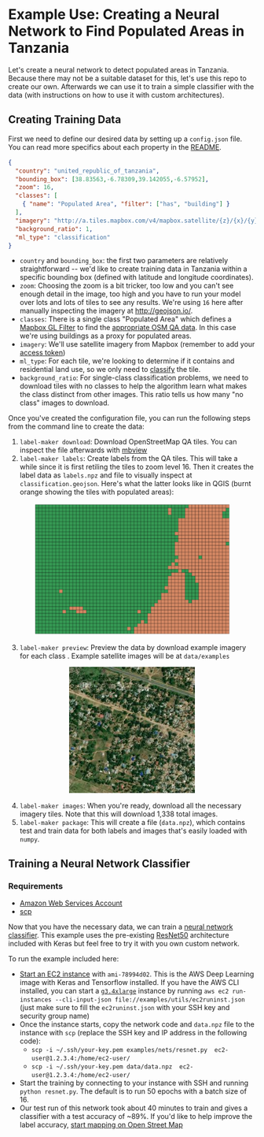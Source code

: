 # Example Use: Creating a Neural Network to Find Populated Areas in Tanzania

Let's create a neural network to detect populated areas in Tanzania. Because there may not be a suitable dataset for this, let's use this repo to create our own. Afterwards we can use it to train a simple classifier with the data (with instructions on how to use it with custom architectures).

## Creating Training Data

First we need to define our desired data by setting up a `config.json` file. You can read more specifics about each property in the [README](../README.md#configuration).

```json
{
  "country": "united_republic_of_tanzania",
  "bounding_box": [38.83563,-6.78309,39.142055,-6.57952],
  "zoom": 16,
  "classes": [
    { "name": "Populated Area", "filter": ["has", "building"] }
  ],
  "imagery": "http://a.tiles.mapbox.com/v4/mapbox.satellite/{z}/{x}/{y}.jpg?access_token=ACCESS_TOKEN",
  "background_ratio": 1,
  "ml_type": "classification"
}
```

- `country` and `bounding_box`: the first two parameters are relatively straightforward -- we'd like to create training data in Tanzania within a specific bounding box (defined with latitude and longitude coordinates).
- `zoom`: Choosing the zoom is a bit tricker, too low and you can't see enough detail in the image, too high and you have to run your model over lots and lots of tiles to see any results. We're using `16` here after manually inspecting the imagery at http://geojson.io/.
- `classes`: There is a single class "Populated Area" which defines a [Mapbox GL Filter](https://www.mapbox.com/mapbox-gl-js/style-spec/#other-filter) to find the [appropriate OSM QA data](https://wiki.openstreetmap.org/wiki/Key:building). In this case we're using buildings as a proxy for populated areas.
- `imagery`: We'll use satellite imagery from Mapbox (remember to add your [access token](https://www.mapbox.com/help/how-access-tokens-work/))
- `ml_type`: For each tile, we're looking to determine if it contains and residential land use, so we only need to [classify](http://cs231n.github.io/classification/) the tile.
- `background_ratio`: For single-class classification problems, we need to download tiles with no classes to help the algorithm learn what makes the class distinct from other images. This ratio tells us how many "no class" images to download.

Once you've created the configuration file, you can run the following steps from the command line to create the data:

1. `label-maker download`: Download OpenStreetMap QA tiles. You can inspect the file afterwards with [mbview](https://github.com/mapbox/mbview)
2. `label-maker labels`: Create labels from the QA tiles. This will take a while since it is first retiling the tiles to zoom level 16. Then it creates the label data as `labels.npz` and file to visually inspect at `classification.geojson`. Here's what the latter looks like in QGIS (burnt orange showing the tiles with populated areas):
<p align="center">
<img src="images/dar-classification.png" width="400" />
</p>

3. `label-maker preview`: Preview the data by download example imagery for each class . Example satellite images will be at `data/examples`

<p align="center">
<img src="images/dar-tile.jpg" width="256" />
</p>

4. `label-maker images`: When you're ready, download all the necessary imagery tiles. Note that this will download 1,338 total images.
5. `label-maker package`: This will create a file (`data.npz`), which contains test and train data for both labels and images that's easily loaded with `numpy`.

## Training a Neural Network Classifier

### Requirements
- [Amazon Web Services Account](https://aws.amazon.com/)
- [scp](https://linux.die.net/man/1/scp)

Now that you have the necessary data, we can train a [neural network classifier](nets/resnet.py). This example uses the pre-existing [ResNet50](https://keras.io/applications/#resnet50) architecture included with Keras but feel free to try it with you own custom network.

To run the example included here:
  - [Start an EC2 instance](https://docs.aws.amazon.com/AWSEC2/latest/UserGuide/LaunchingAndUsingInstances.html) with `ami-78994d02`. This is the AWS Deep Learning image with Keras and Tensorflow installed. If you have the AWS CLI installed, you can start a [`g3.4xlarge`](https://aws.amazon.com/ec2/pricing/on-demand/) instance by running `aws ec2 run-instances --cli-input-json file://examples/utils/ec2runinst.json` (just make sure to fill the `ec2runinst.json` with your SSH key and security group name)
  - Once the instance starts, copy the network code and `data.npz` file to the instance with `scp` (replace the SSH key and IP address in the following code):
    - `scp -i ~/.ssh/your-key.pem examples/nets/resnet.py  ec2-user@1.2.3.4:/home/ec2-user/`
    - `scp -i ~/.ssh/your-key.pem data/data.npz  ec2-user@1.2.3.4:/home/ec2-user/`
  - Start the training by connecting to your instance with SSH and running `python resnet.py`. The default is to run 50 epochs with a batch size of 16.
  - Our test run of this network took about 40 minutes to train and gives a classifier with a test accuracy of ~89%. If you'd like to help improve the label accuracy, [start mapping on Open Street Map](http://www.openstreetmap.org/#map=16/-6.7749/38.9807)
